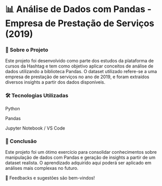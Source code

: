# 📊 Análise de Dados com Pandas - Empresa de Prestação de Serviços (2019)

### 📌 Sobre o Projeto

Este projeto foi desenvolvido como parte dos estudos da plataforma de cursos da Hashtag e tem como objetivo aplicar conceitos de análise de dados utilizando a biblioteca Pandas. O dataset utilizado refere-se a uma empresa de prestação de serviços no ano de 2019, e foram extraídos diversos insights a partir dos dados disponíveis.

### 🛠 Tecnologias Utilizadas

Python

Pandas

Jupyter Notebook / VS Code

### 📢 Conclusão

Este projeto foi um ótimo exercício para consolidar conhecimentos sobre manipulação de dados com Pandas e geração de insights a partir de um dataset realista. O aprendizado adquirido aqui poderá ser aplicado em análises mais complexas no futuro.

🚀 Feedbacks e sugestões são bem-vindos!
